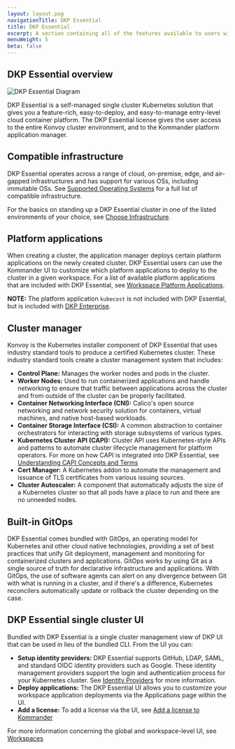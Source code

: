 ```yaml
---
layout: layout.pug
navigationTitle: DKP Essential
title: DKP Essential
excerpt: A section containing all of the features available to users with a DKP Essential license.
menuWeight: 5
beta: false
---
```


## DKP Essential overview

![DKP Essential Diagram](/dkp/kommander/2.2/img/dkpessentialdiagram.png)

DKP Essential is a self-managed single cluster Kubernetes solution that gives you a feature-rich, easy-to-deploy, and easy-to-manage entry-level cloud container platform. The DKP Essential license gives the user access to the entire Konvoy cluster environment, and to the Kommander platform application manager.

## Compatible infrastructure

DKP Essential operates across a range of cloud, on-premise, edge, and air-gapped infrastructures and has support for various OSs, including immutable OSs. See [Supported Operating Systems][supported] for a full list of compatible infrastructure.

For the basics on standing up a DKP Essential cluster in one of the listed environments of your choice, see [Choose Infrastructure][choose-infrastructure].  

## Platform applications

When creating a cluster, the application manager deploys certain platform applications on the newly created cluster. DKP Essential users can use the Kommander UI to customize which platform applications to deploy to the cluster in a given workspace. For a list of available platform applications that are included with DKP Essential, see [Workspace Platform Applications][workspaceplatform].

<p class="message--note"><strong>NOTE:</strong> The platform application <code>kubecost</code> is not included with DKP Essential, but is included with <a href="/dkp/kommander/2.2/licensing/enterprise/">DKP Enterprise</a>.</p>

## Cluster manager

Konvoy is the Kubernetes installer component of DKP Essential that uses industry standard tools to produce a certified Kubernetes cluster. These industry standard tools create a cluster management system that includes:

- **Control Plane:** Manages the worker nodes and pods in the cluster.
- **Worker Nodes:** Used to run containerized applications and handle networking to ensure that traffic between applications across the cluster and from outside of the cluster can be properly facilitated.
- **Container Networking Interface (CNI):** Calico's open source networking and network security solution for containers, virtual machines, and native host-based workloads.
- **Container Storage Interface (CSI):** A common abstraction to container orchestrators for interacting with storage subsystems of various types.
- **Kubernetes Cluster API (CAPI):** Cluster API uses Kubernetes-style APIs and patterns to automate cluster lifecycle management for platform operators. For more on how CAPI is integrated into DKP Essential, see [Understanding CAPI Concepts and Terms][capi-concepts-and-terms]
- **Cert Manager:** A Kubernetes addon to automate the management and issuance of TLS certificates from various issuing sources.
- **Cluster Autoscaler:** A component that automatically adjusts the size of a Kubernetes cluster so that all pods have a place to run and there are no unneeded nodes.

## Built-in GitOps

DKP Essential comes bundled with GitOps, an operating model for Kubernetes and other cloud native technologies, providing a set of best practices that unify Git deployment, management and monitoring for containerized clusters and applications. GitOps works by using Git as a single source of truth for declarative infrastructure and applications. With GitOps, the use of software agents can alert on any divergence between Git with what is running in a cluster, and if there's a difference, Kubernetes reconcilers automatically update or rollback the cluster depending on the case.

## DKP Essential single cluster UI

Bundled with DKP Essential is a single cluster management view of DKP UI that can be used in lieu of the bundled CLI. From the UI you can:

- **Setup identity providers:** DKP Essential supports GitHub, LDAP, SAML, and standard OIDC identity providers such as Google. These identity management providers support the login and authentication process for your Kubernetes cluster. See [Identity Providers][identityprov] for more information.
- **Deploy applications:** The DKP Essential UI allows you to customize your workspace application deployments via the Applications page within the UI.
- **Add a license:** To add a license via the UI, see [Add a license to Kommander][addlicense]

For more information concerning the global and workspace-level UI, see [Workspaces][workspaces]

[addlicense]: ../add/
[capi-concepts-and-terms]: /dkp/konvoy/2.1/major-version-upgrade/capi-concepts-and-terms/
[choose-infrastructure]: /dkp/konvoy/2.2/choose-infrastructure/
[dkpenterprise]: ../enterprise/
[identityprov]: ../../operations/identity-providers/
[supported]: /dkp/konvoy/2.2/supported-operating-systems/
[workspaces]: ../../workspaces/
[workspaceplatform]: ../../workspaces/applications/platform-applications/
